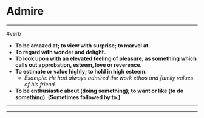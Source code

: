 # Admire
---
#verb
- **To be amazed at; to view with surprise; to marvel at.**
- **To regard with wonder and delight.**
- **To look upon with an elevated feeling of pleasure, as something which calls out approbation, esteem, love or reverence.**
- **To estimate or value highly; to hold in high esteem.**
	- _Example: He had always admired the work ethos and family values of his friend._
- **To be enthusiastic about (doing something); to want or like (to do something). (Sometimes followed by to.)**
---
---
